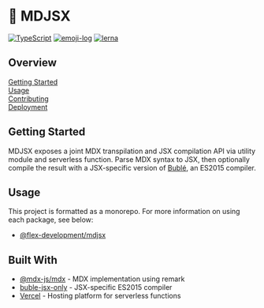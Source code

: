 # 🚧 MDJSX

[![TypeScript](https://badgen.net/badge/-/typescript?icon=typescript&label)](https://www.typescriptlang.org/)
[![emoji-log](https://cdn.rawgit.com/ahmadawais/stuff/ca97874/emoji-log/non-flat-round.svg)](https://github.com/ahmadawais/Emoji-Log/)
[![lerna](https://img.shields.io/badge/maintained%20with-lerna-cc00ff.svg)](https://lerna.js.org/)

## Overview

[Getting Started](#getting-started)  
[Usage](#usage)  
[Contributing](docs/CONTRIBUTING.md)  
[Deployment](docs/DEPLOYMENT.md)

## Getting Started

MDJSX exposes a joint MDX transpilation and JSX compilation API via utility
module and serverless function. Parse MDX syntax to JSX, then optionally compile
the result with a JSX-specific version of [Bublé][1], an ES2015 compiler.

## Usage

This project is formatted as a monorepo. For more information on using each
package, see below:

- [@flex-development/mdjsx](packages/lib/README.md)

## Built With

- [@mdx-js/mdx][1] - MDX implementation using remark
- [buble-jsx-only][2] - JSX-specific ES2015 compiler
- [Vercel][3] - Hosting platform for serverless functions

[1]: https://github.com/mdx-js/mdx/tree/main/packages/mdx
[2]: https://github.com/datavis-tech/buble-jsx-only
[3]: https://vercel.com/docs/serverless-functions/introduction

